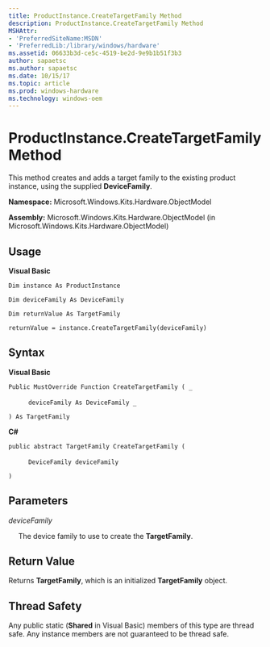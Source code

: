 ```yaml
---
title: ProductInstance.CreateTargetFamily Method
description: ProductInstance.CreateTargetFamily Method
MSHAttr:
- 'PreferredSiteName:MSDN'
- 'PreferredLib:/library/windows/hardware'
ms.assetid: 06633b3d-ce5c-4519-be2d-9e9b1b51f3b3
author: sapaetsc
ms.author: sapaetsc
ms.date: 10/15/17
ms.topic: article
ms.prod: windows-hardware
ms.technology: windows-oem
---
```


# ProductInstance.CreateTargetFamily Method


This method creates and adds a target family to the existing product instance, using the supplied **DeviceFamily**.

**Namespace:** Microsoft.Windows.Kits.Hardware.ObjectModel

**Assembly:** Microsoft.Windows.Kits.Hardware.ObjectModel (in Microsoft.Windows.Kits.Hardware.ObjectModel)

## <span id="Usage"></span><span id="usage"></span><span id="USAGE"></span>Usage


**Visual Basic**

`Dim instance As ProductInstance`

`Dim deviceFamily As DeviceFamily`

`Dim returnValue As TargetFamily`

`returnValue = instance.CreateTargetFamily(deviceFamily)`

## <span id="Syntax"></span><span id="syntax"></span><span id="SYNTAX"></span>Syntax


**Visual Basic**

`Public MustOverride Function CreateTargetFamily ( _`

          `deviceFamily As DeviceFamily _`

`) As TargetFamily`

**C#**

`public abstract TargetFamily CreateTargetFamily (`

          `DeviceFamily deviceFamily`

`)`

## <span id="Parameters"></span><span id="parameters"></span><span id="PARAMETERS"></span>Parameters


*deviceFamily*

     The device family to use to create the **TargetFamily**.

## <span id="Return_Value"></span><span id="return_value"></span><span id="RETURN_VALUE"></span>Return Value


Returns **TargetFamily**, which is an initialized **TargetFamily** object.

## <span id="Thread_Safety"></span><span id="thread_safety"></span><span id="THREAD_SAFETY"></span>Thread Safety


Any public static (**Shared** in Visual Basic) members of this type are thread safe. Any instance members are not guaranteed to be thread safe.

 

 






